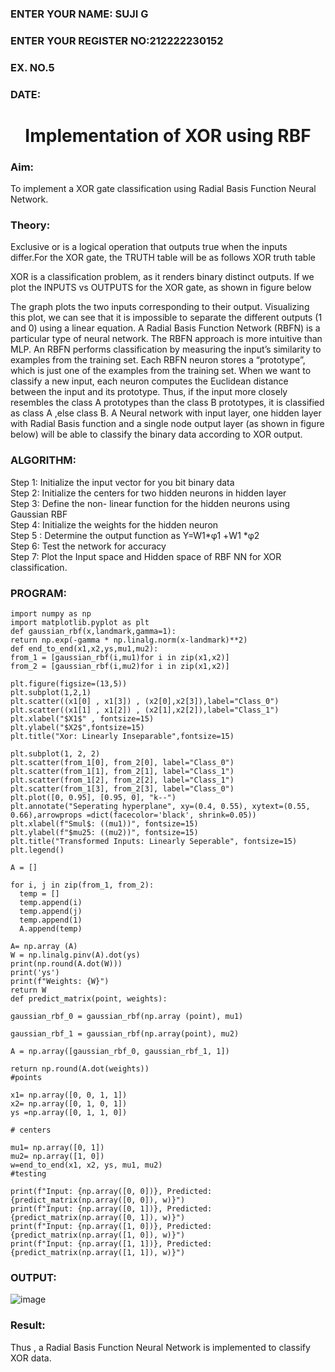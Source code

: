 <H3>ENTER YOUR NAME: SUJI G </H3>
<H3>ENTER YOUR REGISTER NO:212222230152 </H3>
<H3>EX. NO.5</H3>
<H3>DATE:</H3>
<H1 ALIGN =CENTER>Implementation of XOR  using RBF</H1>
<H3>Aim:</H3>
To implement a XOR gate classification using Radial Basis Function  Neural Network.

<H3>Theory:</H3>
<P>Exclusive or is a logical operation that outputs true when the inputs differ.For the XOR gate, the TRUTH table will be as follows XOR truth table </P>

<P>XOR is a classification problem, as it renders binary distinct outputs. If we plot the INPUTS vs OUTPUTS for the XOR gate, as shown in figure below </P>




<P>The graph plots the two inputs corresponding to their output. Visualizing this plot, we can see that it is impossible to separate the different outputs (1 and 0) using a linear equation.
A Radial Basis Function Network (RBFN) is a particular type of neural network. The RBFN approach is more intuitive than MLP. An RBFN performs classification by measuring the input’s similarity to examples from the training set. Each RBFN neuron stores a “prototype”, which is just one of the examples from the training set. When we want to classify a new input, each neuron computes the Euclidean distance between the input and its prototype. Thus, if the input more closely resembles the class A prototypes than the class B prototypes, it is classified as class A ,else class B.
A Neural network with input layer, one hidden layer with Radial Basis function and a single node output layer (as shown in figure below) will be able to classify the binary data according to XOR output.
</P>





<H3>ALGORITHM:</H3>
Step 1: Initialize the input  vector for you bit binary data<Br>
Step 2: Initialize the centers for two hidden neurons in hidden layer<Br>
Step 3: Define the non- linear function for the hidden neurons using Gaussian RBF<br>
Step 4: Initialize the weights for the hidden neuron <br>
Step 5 : Determine the output  function as 
                 Y=W1*φ1 +W1 *φ2 <br>
Step 6: Test the network for accuracy<br>
Step 7: Plot the Input space and Hidden space of RBF NN for XOR classification.

<H3>PROGRAM:</H3>

```
import numpy as np
import matplotlib.pyplot as plt
def gaussian_rbf(x,landmark,gamma=1):
return np.exp(-gamma * np.linalg.norm(x-landmark)**2)
def end_to_end(x1,x2,ys,mu1,mu2):
from_1 = [gaussian_rbf(i,mu1)for i in zip(x1,x2)]
from_2 = [gaussian_rbf(i,mu2)for i in zip(x1,x2)]

plt.figure(figsize=(13,5))
plt.subplot(1,2,1)
plt.scatter((x1[0] , x1[3]) , (x2[0],x2[3]),label="Class_0")
plt.scatter((x1[1] , x1[2]) , (x2[1],x2[2]),label="Class_1")
plt.xlabel("$X1$" , fontsize=15)
plt.ylabel("$X2$",fontsize=15)
plt.title("Xor: Linearly Inseparable",fontsize=15)

plt.subplot(1, 2, 2)
plt.scatter(from_1[0], from_2[0], label="Class_0")
plt.scatter(from_1[1], from_2[1], label="Class_1")
plt.scatter(from_1[2], from_2[2], label="Class_1")
plt.scatter(from_1[3], from_2[3], label="Class_0")
plt.plot([0, 0.95], [0.95, 0], "k--")
plt.annotate("Seperating hyperplane", xy=(0.4, 0.55), xytext=(0.55, 0.66),arrowprops =dict(facecolor='black', shrink=0.05))
plt.xlabel(f"Smul$: ((mu1))", fontsize=15)
plt.ylabel(f"$mu25: ((mu2))", fontsize=15)
plt.title("Transformed Inputs: Linearly Seperable", fontsize=15)
plt.legend()

A = []

for i, j in zip(from_1, from_2):
  temp = []
  temp.append(i)
  temp.append(j)
  temp.append(1)
  A.append(temp)

A= np.array (A)
W = np.linalg.pinv(A).dot(ys)  
print(np.round(A.dot(W)))
print('ys')
print(f"Weights: {W}")
return W
def predict_matrix(point, weights):

gaussian_rbf_0 = gaussian_rbf(np.array (point), mu1)

gaussian_rbf_1 = gaussian_rbf(np.array(point), mu2)

A = np.array([gaussian_rbf_0, gaussian_rbf_1, 1])

return np.round(A.dot(weights))
#points

x1= np.array([0, 0, 1, 1])
x2= np.array([0, 1, 0, 1])
ys =np.array([0, 1, 1, 0])

# centers

mu1= np.array([0, 1])
mu2= np.array([1, 0])
w=end_to_end(x1, x2, ys, mu1, mu2)
#testing

print(f"Input: {np.array([0, 0])}, Predicted: {predict_matrix(np.array([0, 0]), w)}")
print(f"Input: {np.array([0, 1])}, Predicted: {predict_matrix(np.array([0, 1]), w)}")
print(f"Input: {np.array([1, 0])}, Predicted: {predict_matrix(np.array([1, 0]), w)}")
print(f"Input: {np.array([1, 1])}, Predicted: {predict_matrix(np.array([1, 1]), w)}")
```


<H3>OUTPUT:</H3>

![image](https://github.com/user-attachments/assets/1fd1a358-b00c-45fb-b0ca-66685531ff99)

<H3>Result:</H3>
Thus , a Radial Basis Function Neural Network is implemented to classify XOR data.

